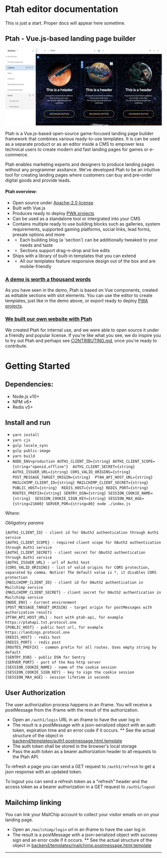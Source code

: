# Ptah editor documentation
This is just a start. Proper docs will appear here sometime.

## Ptah - Vue.js-based landing page builder
![ptah vue.js website builder](/docs/ptah-editor.jpg)

Ptah is a Vue.js-based open-source game-focused landing page builder framework that combines various ready-to-use templates. 
It is can be used as a separate product or as an editor inside a CMS to empower less technical users to create modern and fast landing pages for games or e-commerce.

Ptah enables marketing experts and designers to produce landing pages without any programmer assitance. We’ve developed Ptah to be an intuitive tool for creating landing pages where customers can buy and pre-order digital goods and provide leads.

#### Ptah overview:
* Open source under [Apache-2.0 license](/../develop/LICENSE)
* Built with Vue.js
* Produces ready to deploy [PWA projects](https://developers.google.com/web/progressive-web-apps/)
* Can be used as a standalone tool or intergrated into your CMS
* Contains multiple ready to use building blocks such as galleries, system requirements, supported gaming platforms, social links, lead forms, presale options and more
* * Each building blog (a 'section') can be additionally tweaked to your needs and taste
* * Sections support drag-n-drop and live edits
* Ships with a library of built-in templates that you can extend
* * All our templates feature responsive design out of the box and are mobile-friendly

### [A demo is worth a thousand words](https://ptah.super.com/editor/demo)

As you have seen in the demo, Ptah is based on Vue components, created as editable sections with slot elements. You can use the editor to create templates, just like in the demo above, or export ready to deploy [PWA projects](https://developers.google.com/web/progressive-web-apps/).

### [We built our own website with Ptah](https://ptah.super.com/)

We created Ptah for internal use, and we were able to open source it under a friendly and popular license. If you're like what you see, we do inspire you to try out Ptah and perhaps see [CONTRIBUTING.md](CONTRIBUTING.md), once you're ready to contribute.


# Getting Started

## Dependencies: 
* Node.js v10+
* NPM v6+
* Redis v5+

## Install and run
* `yarn install`
* `yarn cjs`
* `gulp locale_sync`
* `gulp public-image`
* `yarn build`
* `NODE_ENV=production AUTH1_CLIENT_ID={string} AUTH1_CLIENT_SCOPE={string="openid,offline"} 
AUTH1_CLIENT_SECRET={string} AUTH1_ISSUER_URL={string} CORS_VALID_ORIGINS={string} POST_MESSAGE_TARGET_ORIGIN={string} 
PTAH_API_HOST_URL={string} MAILCHIMP_CLIENT_ID={string} MAILCHIMP_CLIENT_SECRET={string} PUBLIC_HOST={string} 
REDIS_HOST={string} REDIS_PORT={string} ROUTES_PREFIX={string} SENTRY_DSN={string} SESSION_COOKIE_NAME={string} 
SESSION_COOKIE_SIGN_KEY={string} SESSION_MAX_AGE={string=21600} SERVER_POR={string=80} node ./index.js`

Where:

*Obligatory params*
```
{AUTH1_CLIENT_ID} - client id for OAuth2 authentication through Auth1 service
{AUTH1_CLIENT_SCOPE} - required client scope for OAuth2 authentication through Auth1 service
{AUTH1_CLIENT_SECRET} - client secret for OAuth2 authentication through Auth1 service
{AUTH1_ISSUER_URL} - url of Auth1 host 
{CORS_VALID_ORIGINS} - list of valid origins for CORS protection, separated by comma. Notice! The default value is *, it disables CORS protection
{MAILCHIMP_CLIENT_ID} - client id for OAuth2 authentication in Mailchimp service
{MAILCHIMP_CLIENT_SECRET} - client secret for OAuth2 authentication in Mailchimp service
{NODE_ENV} - Current environment
{POST_MESSAGE_TARGET_ORIGIN} - target origin for postMessages with authorization results
{PTAH_API_HOST_URL} - host with ptah-api, for example https://ptahapi.tst.protocol.one
{PUBLIC_HOST} - public host url, for example https://landings.protocol.one
{REDIS_HOST} - redis host
{REDIS_PORT} - redis post
{ROUTES_PREFIX} - common prefix for all routes. Uses empty string by default
{SENTRY_DSN} - public DSN for Sentry
{SERVER_PORT} - port of the Koa http server
{SESSION_COOKIE_NAME} - name of the cookie session
{SESSION_COOKIE_SIGN_KEY} - key to sign the cookie session
{SESSION_MAX_AGE} - session lifetime in seconds

```

## User Authorization
The user authorization process happens in an iframe. You will receive a postMessage from the iframe 
with the result of the authorization.
* Open an `/auth1/login` URL in an iframe to have the user log in
* The result is a postMessage with a json-serialized object with an auth token, expiration time and an error code if it occurs. 
** See the actual structure of the object in [backend/templates/auth1.postmessage.html.template](backend/templates/auth1.postmessage.html.template)
* The auth token shall be stored in the browser's local storage
* Pass the auth token as a bearer authorization header to all requests to the Ptah API.

To refresh a page you can send a GET request to `/auth1/refresh` to get a json response with an updated token. 

To logout you can send a refresh token as a "refresh" header and the access token as a bearer authorization in a GET request to 
`/auth1/logout`

## Mailchimp linking

You can link your MailChip account to collect your visitor emails on on your landing page.

* Open an `/mailchimp/login` url in an iframe to have the user log in
* The result is a postMessage with a json-serialized object with success sign and an error code if it occurs. 
** See the actual structure of the object in [backend/templates/mailchimp.postmessage.html.template](backend/templates/auth1.postmessage.html.template)

---
